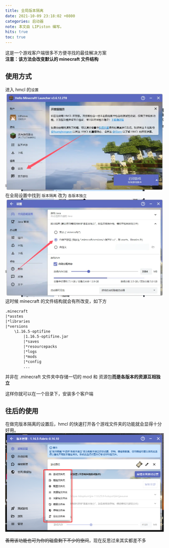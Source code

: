 ```yaml
---
title: 全局版本隔离
date: 2021-10-09 23:18:02 +0800
categories: 启动器
note: 本文由 LIPiston 编写。
hits: true
toc: true
---
```


这是一个游戏客户端很多不方便寻找的最佳解决方案<br/>
**注意：该方法会改变默认的 minecraft 文件结构**

## 使用方式
进入 hmcl 的`设置`
![](\assets\img\docs\Global-version-isolation\img.webp)
在全局设置中找到 `版本隔离`
改为 `各版本独立`
![](\assets\img\docs\Global-version-isolation\img2.webp)
这时候 minecraft 的文件结构就会有所改变，如下方
```
.minecraft
|*asstes
|*libraries
|*versions
    \1.16.5-optifine
        |1.16.5-optifine.jar
        |*saves
        |*resourcepacks
        |*logs
        |*mods
        |*config
        ...
```
并非在 .minecraft 文件夹中存储一切的 mod 和 资源包**而是各版本的资源互相独立**

这样你就可以在一个目录下，安装多个客户端

## 往后的使用
在做完版本隔离的设置后，hmcl 的快速打开各个游戏文件夹的功能就会显得十分好用。
![](/assets/img/docs/Global-version-isolation/img1.png)

~~善用该功能也可为你的磁盘剩下不少的空间~~，现在反思过来其实都差不多

